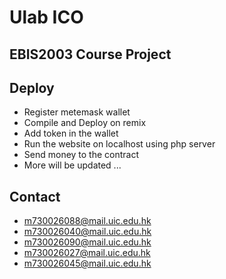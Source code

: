 # Ulab ICO

## EBIS2003 Course Project

## Deploy

- Register metemask wallet
- Compile and Deploy on remix
- Add token in the wallet
- Run the website on localhost using php server
- Send money to the contract
- More will be updated ...

## Contact
- m730026088@mail.uic.edu.hk
- m730026040@mail.uic.edu.hk
- m730026090@mail.uic.edu.hk
- m730026027@mail.uic.edu.hk
- m730026045@mail.uic.edu.hk
